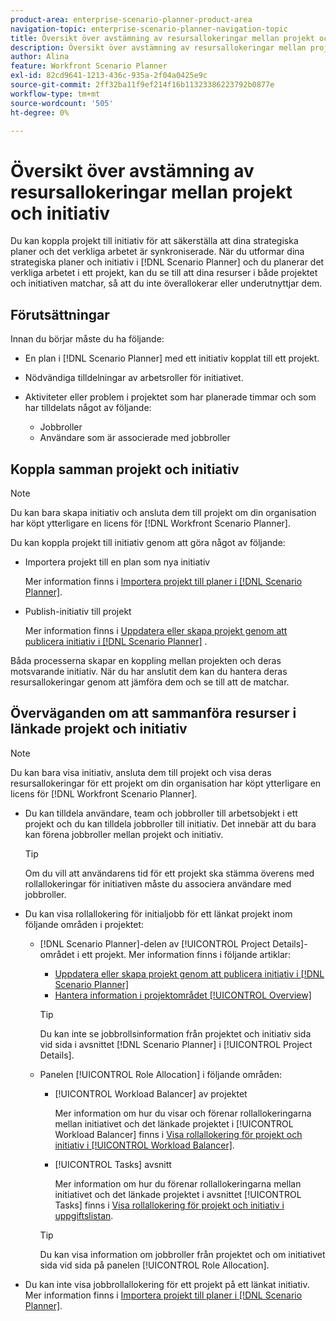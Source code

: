 ```yaml
---
product-area: enterprise-scenario-planner-product-area
navigation-topic: enterprise-scenario-planner-navigation-topic
title: Översikt över avstämning av resursallokeringar mellan projekt och initiativ
description: Översikt över avstämning av resursallokeringar mellan projekt och initiativ
author: Alina
feature: Workfront Scenario Planner
exl-id: 82cd9641-1213-436c-935a-2f04a0425e9c
source-git-commit: 2ff32ba11f9ef214f16b11323386223792b0877e
workflow-type: tm+mt
source-wordcount: '505'
ht-degree: 0%

---
```


# Översikt över avstämning av resursallokeringar mellan projekt och initiativ

<!--
<p data-mc-conditions="QuicksilverOrClassic.Draft mode">(NOTE: two more articles were added to split content from here according to where the reconciling can happen) </p>
-->

Du kan koppla projekt till initiativ för att säkerställa att dina strategiska planer och det verkliga arbetet är synkroniserade. När du utformar dina strategiska planer och initiativ i [!DNL Scenario Planner] och du planerar det verkliga arbetet i ett projekt, kan du se till att dina resurser i både projektet och initiativen matchar, så att du inte överallokerar eller underutnyttjar dem.

## Förutsättningar

Innan du börjar måste du ha följande:

* En plan i [!DNL Scenario Planner] med ett initiativ kopplat till ett projekt.
* Nödvändiga tilldelningar av arbetsroller för initiativet.
* Aktiviteter eller problem i projektet som har planerade timmar och som har tilldelats något av följande:

   * Jobbroller
   * Användare som är associerade med jobbroller

## Koppla samman projekt och initiativ

>[!NOTE]
>
>Du kan bara skapa initiativ och ansluta dem till projekt om din organisation har köpt ytterligare en licens för [!DNL Workfront Scenario Planner].

Du kan koppla projekt till initiativ genom att göra något av följande:

* Importera projekt till en plan som nya initiativ

  Mer information finns i [Importera projekt till planer i  [!DNL Scenario Planner]](../scenario-planner/import-projects-to-plans.md).

* Publish-initiativ till projekt

  Mer information finns i [Uppdatera eller skapa projekt genom att publicera initiativ i  [!DNL Scenario Planner]](../scenario-planner/publish-scenarios-update-projects.md) .

Båda processerna skapar en koppling mellan projekten och deras motsvarande initiativ. När du har anslutit dem kan du hantera deras resursallokeringar genom att jämföra dem och se till att de matchar.

## Överväganden om att sammanföra resurser i länkade projekt och initiativ

>[!NOTE]
>
>Du kan bara visa initiativ, ansluta dem till projekt och visa deras resursallokeringar för ett projekt om din organisation har köpt ytterligare en licens för [!DNL Workfront Scenario Planner].

* Du kan tilldela användare, team och jobbroller till arbetsobjekt i ett projekt och du kan tilldela jobbroller till initiativ. Det innebär att du bara kan förena jobbroller mellan projekt och initiativ.

  >[!TIP]
  >
  >Om du vill att användarens tid för ett projekt ska stämma överens med rollallokeringar för initiativen måste du associera användare med jobbroller.

* Du kan visa rollallokering för initialjobb för ett länkat projekt inom följande områden i projektet:

   * [!DNL Scenario Planner]-delen av [!UICONTROL Project Details]-området i ett projekt. Mer information finns i följande artiklar:

      * [Uppdatera eller skapa projekt genom att publicera initiativ i  [!DNL Scenario Planner]](../scenario-planner/publish-scenarios-update-projects.md)
      * [Hantera information i projektområdet [!UICONTROL Overview]](../manage-work/projects/manage-projects/understand-project-overview-area.md)

     >[!TIP]
     >
     >Du kan inte se jobbrollsinformation från projektet och initiativ sida vid sida i avsnittet [!DNL Scenario Planner] i [!UICONTROL Project Details].

   * Panelen [!UICONTROL Role Allocation] i följande områden:

      * [!UICONTROL Workload Balancer] av projektet

        Mer information om hur du visar och förenar rollallokeringarna mellan initiativet och det länkade projektet i [!UICONTROL Workload Balancer] finns i [Visa rollallokering för projekt och initiativ i [!UICONTROL Workload Balancer]](../scenario-planner/show-role-allocation-workload-balancer.md).

      * [!UICONTROL Tasks] avsnitt

        Mer information om hur du förenar rollallokeringarna mellan initiativet och det länkade projektet i avsnittet [!UICONTROL Tasks] finns i [Visa rollallokering för projekt och initiativ i uppgiftslistan](../scenario-planner/show-role-allocation-task-list-nwe.md).

     >[!TIP]
     >
     >Du kan visa information om jobbroller från projektet och om initiativet sida vid sida på panelen [!UICONTROL Role Allocation].

* Du kan inte visa jobbrollallokering för ett projekt på ett länkat initiativ. Mer information finns i [Importera projekt till planer i  [!DNL Scenario Planner]](../scenario-planner/import-projects-to-plans.md).

  <!--
  <MadCap:conditionalText data-mc-conditions="QuicksilverOrClassic.Draft mode">
  (NOTE: this might change - project job role visibility into initiative)
  </MadCap:conditionalText>
  -->
